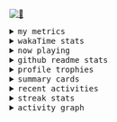[![🐙](https://hits.seeyoufarm.com/api/count/incr/badge.svg?url=https%3A%2F%2Fgithub.com%2Fktnkk%2Fhit-counter&count_bg=%23070707&title_bg=%23070707&icon=&icon_color=%23E7E7E7&title=visitors&edge_flat=true)](https://hits.seeyoufarm.com)

<details>
  <summary> <samp>my metrics</samp></summary>
  
  <br>
  
 ![🐳](https://github.com/ktnkk/ktnkk/blob/main/github-metrics.svg)
  
  ***
</details>

<details>
  <summary> <samp>wakaTime stats</samp></summary>
  
  <br>
  
<!--START_SECTION:waka-->
![Code Time](http://img.shields.io/badge/Code%20Time-2%2C442%20hrs%2027%20mins-blue)

**🐱 My GitHub Data** 

> 🏆 213 Contributions in the Year 2022
 > 
> 📦 4.3 MB Used in GitHub's Storage 
 > 
> 💼 Opted to Hire
 > 
> 📜 10 Public Repositories 
 > 
> 🔑 23 Private Repositories  
 > 
**I'm an Early 🐤** 

```text
🌞 Morning    530 commits    ██████░░░░░░░░░░░░░░░░░░░   26.49% 
🌆 Daytime    789 commits    █████████░░░░░░░░░░░░░░░░   39.43% 
🌃 Evening    101 commits    █░░░░░░░░░░░░░░░░░░░░░░░░   5.05% 
🌙 Night      581 commits    ███████░░░░░░░░░░░░░░░░░░   29.04%

```
📅 **I'm Most Productive on Thursday** 

```text
Monday       269 commits    ███░░░░░░░░░░░░░░░░░░░░░░   13.44% 
Tuesday      337 commits    ████░░░░░░░░░░░░░░░░░░░░░   16.84% 
Wednesday    297 commits    ███░░░░░░░░░░░░░░░░░░░░░░   14.84% 
Thursday     353 commits    ████░░░░░░░░░░░░░░░░░░░░░   17.64% 
Friday       290 commits    ███░░░░░░░░░░░░░░░░░░░░░░   14.49% 
Saturday     260 commits    ███░░░░░░░░░░░░░░░░░░░░░░   12.99% 
Sunday       195 commits    ██░░░░░░░░░░░░░░░░░░░░░░░   9.75%

```


📊 **This Week I Spent My Time On** 

```text
⌚︎ Time Zone: Europe/Madrid

💬 Programming Languages: 
Other                    60 hrs 13 mins      ███████████████████░░░░░░   76.8% 
TypeScript               11 hrs 7 mins       ███░░░░░░░░░░░░░░░░░░░░░░   14.19% 
Markdown                 3 hrs 33 mins       █░░░░░░░░░░░░░░░░░░░░░░░░   4.54% 
YAML                     49 mins             ░░░░░░░░░░░░░░░░░░░░░░░░░   1.06% 
JSON                     40 mins             ░░░░░░░░░░░░░░░░░░░░░░░░░   0.85%

🔥 Editors: 
Browser                  60 hrs 13 mins      ███████████████████░░░░░░   76.8% 
IntelliJ                 18 hrs 11 mins      █████░░░░░░░░░░░░░░░░░░░░   23.2%

💻 Operating System: 
Mac                      78 hrs 24 mins      █████████████████████████   100.0%

```


 Last Updated on 11/01/2022
<!--END_SECTION:waka-->
  
  ***
</details>


<details>
  <summary> <samp>now playing</samp></summary>
  
  <br>
  
 [![🐟](https://spotify-github-profile.vercel.app/api/view?uid=31ybvkrtg6lpzufa4ap3lug3xjfy&cover_image=true&theme=default)](https://open.spotify.com/user/31ybvkrtg6lpzufa4ap3lug3xjfy?si=4d057bb568954fa5)
  
  ***
</details>

<details>
  <summary> <samp>github readme stats</samp></summary>
  
  <br>
  
 <p align="left"> 
  <img alt="🐠" src="https://github-readme-stats.vercel.app/api?username=ktnkk&count_private=true&show_icons=true&theme=dark&include_all_commits=true" />
  <img alt="🐟" src="https://github-readme-stats.vercel.app/api/top-langs/?username=ktnkk&layout=compact&theme=dark&langs_count=10&hide=HTML,CSS,SCSS" />
</p>
  
  ***
</details>

<details>
  <summary> <samp>profile trophies</samp></summary>
  
  <br>
  
  [![🐬](https://github-profile-trophy.vercel.app/?username=ktnkk&rank=SECRET,SSS,SS,S,AAA,AA,A&theme=darkhub&row=1&margin-w=10&no-bg=true)](https://github.com/ryo-ma/github-profile-trophy)
  
  ***
</details>

<details>
  <summary> <samp>summary cards</samp></summary>
  
  <br>
  
  ![🐋](https://github-profile-summary-cards.vercel.app/api/cards/profile-details?username=ktnkk&theme=github_dark)
  ![🦑](https://github-profile-summary-cards.vercel.app/api/cards/repos-per-language?username=ktnkk&theme=github_dark)
  ![🦭](https://github-profile-summary-cards.vercel.app/api/cards/most-commit-language?username=ktnkk&theme=github_dark)
  ![🦀](https://github-profile-summary-cards.vercel.app/api/cards/stats?username=ktnkk&theme=github_dark)
  ![🦈](https://github-profile-summary-cards.vercel.app/api/cards/productive-time?username=ktnkk&theme=github_dark)
  
  ***
</details>

<details>
  <summary> <samp>recent activities</samp></summary>
  
  <br>
  
  <!--START_SECTION:activity-->
1. 🎉 Merged PR [#96](https://github.com/ktnkk/tipswatch/pull/96) in [ktnkk/tipswatch](https://github.com/ktnkk/tipswatch)
2. 🎉 Merged PR [#119](https://github.com/ktnkk/blog/pull/119) in [ktnkk/blog](https://github.com/ktnkk/blog)
3. 💪 Opened PR [#119](https://github.com/ktnkk/blog/pull/119) in [ktnkk/blog](https://github.com/ktnkk/blog)
4. 🎉 Merged PR [#118](https://github.com/ktnkk/blog/pull/118) in [ktnkk/blog](https://github.com/ktnkk/blog)
5. 🎉 Merged PR [#117](https://github.com/ktnkk/blog/pull/117) in [ktnkk/blog](https://github.com/ktnkk/blog)
6. 💪 Opened PR [#117](https://github.com/ktnkk/blog/pull/117) in [ktnkk/blog](https://github.com/ktnkk/blog)
7. ❗️ Opened issue [#116](https://github.com/ktnkk/blog/issues/116) in [ktnkk/blog](https://github.com/ktnkk/blog)
8. ❗️ Opened issue [#115](https://github.com/ktnkk/blog/issues/115) in [ktnkk/blog](https://github.com/ktnkk/blog)
9. ❗️ Opened issue [#114](https://github.com/ktnkk/blog/issues/114) in [ktnkk/blog](https://github.com/ktnkk/blog)
10. ❗️ Opened issue [#113](https://github.com/ktnkk/blog/issues/113) in [ktnkk/blog](https://github.com/ktnkk/blog)
<!--END_SECTION:activity-->
  
***
</details>

<details>
  <summary> <samp>streak stats</samp></summary>
  
  <br>
  
  [![🐠](http://github-readme-streak-stats.herokuapp.com?user=ktnkk&theme=dark)](https://git.io/streak-stats)
  
  ***
</details>

<details>
  <summary> <samp>activity graph</samp></summary>
  
  <br>
  
  [![🐡](https://activity-graph.herokuapp.com/graph?username=ktnkk&theme=xcode)](https://github.com/ashutosh00710/github-readme-activity-graph)
  
  ***
</details>
